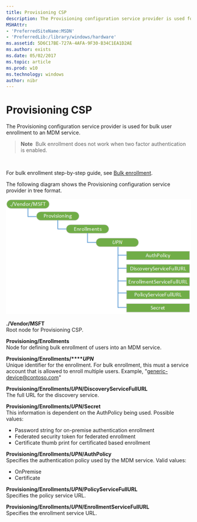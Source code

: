 ```yaml
---
title: Provisioning CSP
description: The Provisioning configuration service provider is used for bulk user enrollment to an MDM service.
MSHAttr:
- 'PreferredSiteName:MSDN'
- 'PreferredLib:/library/windows/hardware'
ms.assetid: 5D6C17BE-727A-4AFA-9F30-B34C1EA1D2AE
ms.author: exists
ms.date: 05/02/2017
ms.topic: article
ms.prod: w10
ms.technology: windows
author: nibr
---
```


# Provisioning CSP


The Provisioning configuration service provider is used for bulk user enrollment to an MDM service.

> **Note**  Bulk enrollment does not work when two factor authentication is enabled.

 

For bulk enrollment step-by-step guide, see [Bulk enrollment](bulk-enrollment-using-windows-provisioning-tool.md).

The following diagram shows the Provisioning configuration service provider in tree format.

![provisioning csp diagram](images/provisioning-csp-provisioning.png)

<a href="" id="--vendor-msft"></a>**./Vendor/MSFT**  
Root node for Provisioning CSP.

<a href="" id="provisioning-enrollments"></a>**Provisioning/Enrollments**  
Node for defining bulk enrollment of users into an MDM service.

<a href="" id="provisioning-enrollments-upn"></a>**Provisioning/Enrollments/****_UPN_**  
Unique identifier for the enrollment. For bulk enrollment, this must a service account that is allowed to enroll multiple users. Example, "generic-device@contoso.com"

<a href="" id="provisioning-enrollments-upn-discoveryservicefullurl"></a>**Provisioning/Enrollments/*UPN*/DiscoveryServiceFullURL**  
The full URL for the discovery service.

<a href="" id="provisioning-enrollments-upn-secret"></a>**Provisioning/Enrollments/*UPN*/Secret**  
This information is dependent on the AuthPolicy being used. Possible values:

-   Password string for on-premise authentication enrollment
-   Federated security token for federated enrollment
-   Certificate thumb print for certificated based enrollment

<a href="" id="provisioning-enrollments-upn-authpolicy"></a>**Provisioning/Enrollments/*UPN*/AuthPolicy**  
Specifies the authentication policy used by the MDM service. Valid values:

-   OnPremise
-   Certificate

<a href="" id="provisioning-enrollments-upn-policyservicefullurl"></a>**Provisioning/Enrollments/*UPN*/PolicyServiceFullURL**  
Specifies the policy service URL.

<a href="" id="provisioning-enrollments-upn-enrollmentservicefullurl"></a>**Provisioning/Enrollments/*UPN*/EnrollmentServiceFullURL**  
Specifies the enrollment service URL.

 

 






